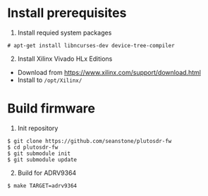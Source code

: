 # Install prerequisites

1. Install requied system packages

  ```console
  # apt-get install libncurses-dev device-tree-compiler
  ```
  
2. Install Xilinx Vivado HLx Editions

  * Download from https://www.xilinx.com/support/download.html
  * Install to `/opt/Xilinx/`

# Build firmware

1. Init repository
  ```console
  $ git clone https://github.com/seanstone/plutosdr-fw
  $ cd plutosdr-fw
  $ git submodule init
  $ git submodule update
  ```

2. Build for ADRV9364
  ```console
  $ make TARGET=adrv9364
  ```
